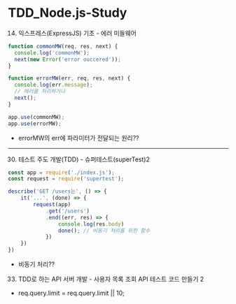 # TDD_Node.js-Study

14. 익스프레스(ExpressJS) 기초 - 에러 미들웨어

```js
function commonMW(req, res, next) {
  console.log('commonMW');
  next(new Error('error ouccered'));
}

function errorMW(err, req, res, next) {
  console.log(err.message);
  // 에러를 처리하거나
  next();
}

app.use(commonMW);
app.use(errorMW);
```

- errorMW의 err에 파라미터가 전달되는 원리??

---

30. 테스트 주도 개발(TDD) - 슈퍼테스트(superTest)2

```js
const app = require('./index.js');
const request = require('supertest');

describe('GET /users는', () => {
    it('...', (done) => { 
        request(app)
            .get('/users')
            .end((err, res) => {
                console.log(res.body)
                done(); // 비동기 처리를 위한 함수
            })
    })
})
```

- 비동기 처리??


33. TDD로 하는 API 서버 개발 - 사용자 목록 조회 API 테스트 코드 만들기 2

- req.query.limit = req.query.limit || 10;
  
 


